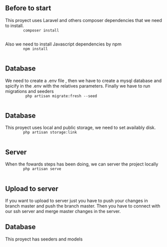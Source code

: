 

## Before to start
<p>
    This proyect uses Laravel and others composer dependencies that we need to install.
    <code>
        composer install
    </code>
</p>

<p>
    Also we need to install Javascript dependencies by npm
    <code>
        npm install
    </code>
</p>

## Database
<p> 
    We need to create a .env file , then we have to create a mysql database and spicify in the .env with the relatives parameters.
    Finally we have to run migrations and seeders
    <code>
         php artisan migrate:fresh --seed
    </code>
</p>

## Database
<p>
    This proyect uses local and public storage, we need to set availably disk.
    <code>
        php artisan storage:link
    </code>
</p>

## Server
<p>
    When the fowards steps has been doing, we can server the project locally
    <code>
        php artisan serve
    </code>
</p>

## Upload to server
<p>
If you want to upload to server just you have to push your changes in branch master and push the branch master. Then you have to connect with our ssh server and merge master changes in the server.
</p>


## Database
This proyect has seeders and models 
